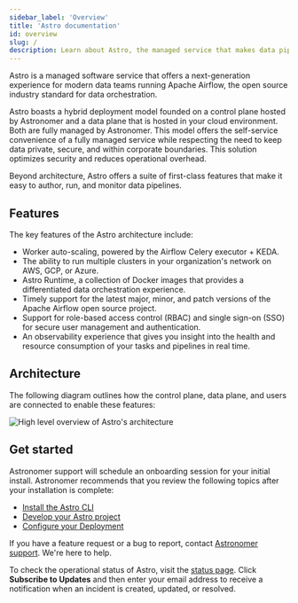 ```yaml
---
sidebar_label: 'Overview'
title: 'Astro documentation'
id: overview
slug: /
description: Learn about Astro, the managed service that makes data pipelines easy to write, run, and monitor.
---
```


Astro is a managed software service that offers a next-generation experience for modern data teams running Apache Airflow, the open source industry standard for data orchestration.

Astro boasts a hybrid deployment model founded on a control plane hosted by Astronomer and a data plane that is hosted in your cloud environment. Both are fully managed by Astronomer. This model offers the self-service convenience of a fully managed service while respecting the need to keep data private, secure, and within corporate boundaries. This solution optimizes security and reduces operational overhead.

Beyond architecture, Astro offers a suite of first-class features that make it easy to author, run, and monitor data pipelines.

## Features

The key features of the Astro architecture include:

- Worker auto-scaling, powered by the Airflow Celery executor + KEDA.
- The ability to run multiple clusters in your organization's network on AWS, GCP, or Azure.
- Astro Runtime, a collection of Docker images that provides a differentiated data orchestration experience.
- Timely support for the latest major, minor, and patch versions of the Apache Airflow open source project.
- Support for role-based access control (RBAC) and single sign-on (SSO) for secure user management and authentication.
- An observability experience that gives you insight into the health and resource consumption of your tasks and pipelines in real time.

## Architecture

The following diagram outlines how the control plane, data plane, and users are connected to enable these features:

![High level overview of Astro's architecture](/img/docs/architecture-overview.png)

## Get started

Astronomer support will schedule an onboarding session for your initial install. Astronomer recommends that you review the following topics after your installation is complete:

- [Install the Astro CLI](cli/install-cli.md)
- [Develop your Astro project](develop-project.md)
- [Configure your Deployment](configure-deployment-resources.md)

If you have a feature request or a bug to report, contact [Astronomer support](https://cloud.astronomer.io/support). We're here to help.

To check the operational status of Astro, visit the [status page](https://status.astronomer.io). Click **Subscribe to Updates**  and then enter your email address to receive a notification when an incident is created, updated, or resolved.
